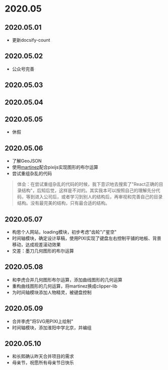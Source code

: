 # 2020.05

## 2020.05.01

- 更新docsify-count

## 2020.05.02

- 公众号完善

## 2020.05.03
## 2020.05.04
## 2020.05.05

- 休假

## 2020.05.06

- 了解GeoJSON
- 使用[martinez](https://github.com/w8r/martinez)配合pixijs实现图形的布尔运算
- 尝试重组杂乱的代码

> 体会：在尝试重组杂乱的代码的时候，我下意识地去搜索了"React正确的目录结构"，后知后觉，这样是不对的。其实我本可以按照自己的理解先分代码，等到进入公司后，或者学习到别人的结构后，再审视和完善自己的目录结构。没有最完美的结构，只有最合适的结构。

## 2020.05.07

- 构思个人网站，loading模块，初步考虑"齿轮"/"星空"
- 时间轴模块，确定设计草稿，使用PIXI实现了键盘左右控制平铺的地板、背景移动，达成视差滚动效果
- 交差：墨刀几何图形的布尔运算

## 2020.05.08

- 和李虎合并几何图形布尔运算，添加曲线图形的几何运算
- 重构曲线图形的几何运算，将martinez换成clipper-lib
- 为时间轴模块添加人物精灵，被键盘控制

## 2020.05.09

- 合并李虎"将SVG用PIXI上绘制"
- 时间轴模块，添加淮阳中学北京，并编组

## 2020.05.10

- 和长熙确认昨天合并项目的需求
- 母亲节，祝愿所有母亲节日快乐
